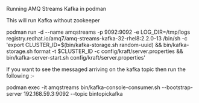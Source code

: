 Running AMQ Streams Kafka in podman

This will run Kafka without zookeeper

podman run -d --name amqstreams -p 9092:9092 -e LOG_DIR=/tmp/logs  registry.redhat.io/amq7/amq-streams-kafka-32-rhel8:2.2.0-13 /bin/sh -c 'export CLUSTER_ID=$(bin/kafka-storage.sh random-uuid) && bin/kafka-storage.sh format -t $CLUSTER_ID -c config/kraft/server.properties && bin/kafka-server-start.sh config/kraft/server.properties'


If you want to see the messaged arriving on the kafka topic then run the following :-

podman exec -it amqstreams bin/kafka-console-consumer.sh --bootstrap-server 192.168.59.3:9092 --topic bintopickafka